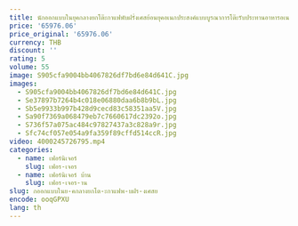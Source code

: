 ```yaml
---
title: นักออกแบบในยุคกลางยกโต๊ะกาแฟพับฝรั่งเศสย้อนยุคอเนกประสงค์แบบบูรณาการโต๊ะรับประทานอาหารอเนกประสงค์โต๊ะน้ําชา
price: '65976.06'
price_original: '65976.06'
currency: THB
discount: ''
rating: 5
volume: 55
image: S905cfa9004bb4067826df7bd6e84d641C.jpg
images:
  - S905cfa9004bb4067826df7bd6e84d641C.jpg
  - Se37897b7264b4c018e06880daa6b8b9bL.jpg
  - Sb5e9933b997b428d9cecd83c58351aa5V.jpg
  - Sa90f7369a068479eb7c7660617dc2392o.jpg
  - S736f57a075ac484c97827437a3c828a9r.jpg
  - Sfc74cf057e054a9fa359f89cffd514ccR.jpg
video: 4000245726795.mp4
categories:
  - name: เฟอร์นิเจอร์
    slug: เฟอร-เจอร
  - name: เฟอร์นิเจอร์ บ้าน
    slug: เฟอร-เจอร-าน
slug: กออกแบบในย-คกลางยกโต-ะกาแฟพ-บฝร-งเศสย
encode: ooqGPXU
lang: th
---
```

  